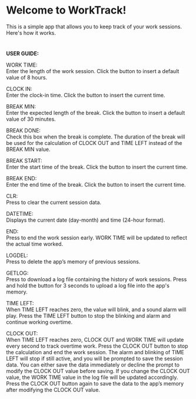 # Welcome to WorkTrack!  
This is a simple app that allows you to keep track of your work sessions. Here's how it works.
#

**USER GUIDE:**

WORK TIME:  
Enter the length of the work session. Click the button to insert a default value of 8 hours.  

CLOCK IN:  
Enter the clock-in time. Click the button to insert the current time.  

BREAK MIN:  
Enter the expected length of the break. Click the button to insert a default value of 30 minutes.

BREAK DONE:  
Check this box when the break is complete. The duration of the break will be used for the calculation of CLOCK OUT and TIME LEFT instead of the BREAK MIN value.

BREAK START:  
Enter the start time of the break. Click the button to insert the current time.

BREAK END:  
Enter the end time of the break. Click the button to insert the current time.

CLR:  
Press to clear the current session data.

DATETIME:  
Displays the current date (day-month) and time (24-hour format).

END:  
Press to end the work session early. WORK TIME will be updated to reflect the actual time worked.

LOGDEL:  
Press to delete the app’s memory of previous sessions.

GETLOG:  
Press to download a log file containing the history of work sessions. Press and hold the button for 3 seconds to upload a log file into the app's memory.

TIME LEFT:  
When TIME LEFT reaches zero, the value will blink, and a sound alarm will play. Press the TIME LEFT button to stop the blinking and alarm and continue working overtime.

CLOCK OUT:  
When TIME LEFT reaches zero, CLOCK OUT and WORK TIME will update every second to track overtime work. Press the CLOCK OUT button to stop the calculation and end the work session. The alarm and blinking of TIME LEFT will stop if still active, and you will be prompted to save the session data. You can either save the data immediately or decline the prompt to modify the CLOCK OUT value before saving. If you change the CLOCK OUT value, the WORK TIME value in the log file will be updated accordingly. Press the CLOCK OUT button again to save the data to the app’s memory after modifying the CLOCK OUT value.
